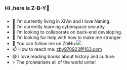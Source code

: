 ### Hi ,here is Z-B-Y👋

### 

- 🔭 I’m currently living in Xi'An and I love Naning.
- 🌱 I’m currently learning cyberspace security.
- 👯 I’m looking to collaborate on back-end developing.
- 🤔 I’m looking for help with how to make me stronger.
- 💬 You can follow me on ZhiHu:[![](https://img.shields.io/badge/dynamic/json?color=%00a0ff&label=%E7%9F%A5%E4%B9%8E&query=%24.data.totalSubs&suffix=%E5%85%B3%E6%B3%A8%E8%80%85&url=https%3A%2F%2Fapi.spencerwoo.com%2Fsubstats%2F%3Fsource%3Dzhihu%26queryKey%3Dqian-cheng-mo-bai-70)](https://www.zhihu.com/people/qian-cheng-mo-bai-70) 
- 📫 How to reach me: zby970923@163.com
- 😄 I love reading books about history and culture.
- ⚡ The proletarians all of the world unite!

